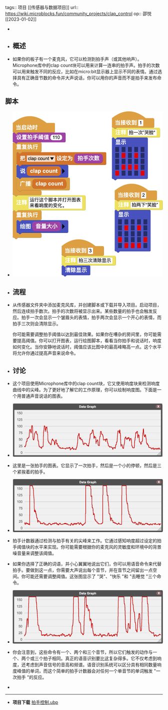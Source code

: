 tags:: 项目 [[传感器与数据项目]] 
url:: https://wiki.microblocks.fun/community_projects/clap_control
op:: 邵悦 [[2023-01-02]]

-
- ## 概述
- 如果你的板子有一个麦克风，它可以检测到拍手声（或其他响声）。Microphone库中的clap count块可以用来计算一连串的拍手声。拍手的次数可以用来触发不同的反应，比如在micro:bit显示器上显示不同的表情。通过选择具有正确音节数的命令并大声说话，你可以用你的声音而不是拍手来发布命令。
## 脚本
- ![clapcontrol.png](/assets/clapcontrol_1672663884131_0.png)
- ## 流程
- 从传感器文件夹中添加麦克风库，并创建脚本或下载并导入项目。启动项目，然后连续拍手数次。拍手的次数将被显示出来。某些数量的拍手也会触发反应。拍手一次会显示一个皱眉头的表情，拍手两次会显示一个开心的表情，而拍手三次则会清除显示。
  
  你可能需要调整拍手阈值以达到最佳效果。如果你在嘈杂的房间里，你可能需要提高阈值。你可以打开图表，运行绘图脚本，看看当你拍手和说话时，响度如何变化。当你安静地说话时，阈值应该比图中的最高峰略高一点。这个水平将允许你通过提高声音来说命令。
- ## 讨论
- 这个项目使用Microphone库中的clap count块，它又使用响度块来检测响度曲线中的尖峰。为了更好地了解它的工作原理，你可以绘制响度图。下面是一个用普通声音说话的图表。
- ![声音图表1.png](/assets/声音图表1_1672664229522_0.png)
- 这里是一张拍手的图表。它显示了一次拍手，然后是一个小的停顿，然后是三个紧挨着的拍手。
- ![声音图片2.png](/assets/声音图片2_1672664262106_0.png)
- 拍手计数器通过检测与拍手有关的尖峰来工作。它通过感知响度超过设定的拍手阈值块的水平来实现。你可能需要根据你的麦克风的灵敏度和环境中的背景噪音量来调整该阈值。
- 如果你选择了正确的词语，并小心翼翼地说出它们，你可以用语音命令来代替拍手。要做到这一点，你需要大声说出每个音节，并在音节之间留出一点空间。你可能还需要调整阈值。这张图显示了 "哭"、"快乐 "和 "去睡觉 "三个命令。
- ![声音图片3.png](/assets/声音图片3_1672664305715_0.png)
- 你会注意到，这些命令有一个、两个和三个音节，所以它们触发的动作与一个、两个或三个拍子相同。真正的语音识别要比这复杂得多。它不仅考虑到响度，还考虑到声音信号的音高和频谱。语音识别系统可以区分具有相同数量响度峰值的单词，而这个简单的拍手计数器会对任何一个单音节的单词触发 "一次拍手 "的反应。
-
- ---
- **项目下载**
   [拍手控制.ubp](/assets/拍手控制_1672664387958_0.ubp)